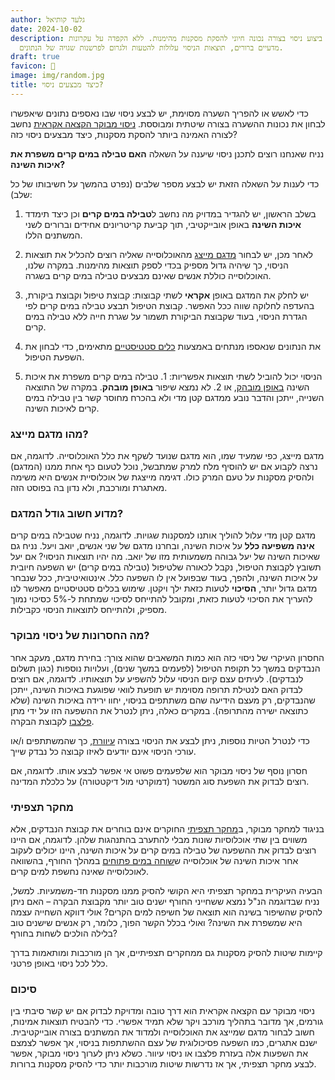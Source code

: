 ```yaml
---
author: גלעד קותיאל
date: 2024-10-02
description: ביצוע ניסוי בצורה נכונה חיוני להסקת מסקנות מהימנות. ללא הקפדה על עקרונות
  מדעיים ברורים, תוצאות הניסוי עלולות להטעות ולגרום לפרשנות שגויה של הנתונים.
draft: true
favicon: 🔬
image: img/random.jpg
title: כיצד מבצעים ניסוי?
---
```


כדי לאשש או להפריך השערה מסוימת, יש לבצע ניסוי שבו נאספים נתונים שיאפשרו לבחון את נכונות ההשערה בצורה שיטתית ומבוססת.
[ניסוי מבוקר הקצאה אקראית](https://he.wikipedia.org/wiki/ניסוי_מבוקר_הקצאה_אקראית) נחשב לצורה האמינה ביותר להסקת מסקנות, כיצד מבצעים ניסוי כזה?

נניח שאנחנו רוצים לתכנן ניסוי שיענה על השאלה **האם טבילה במים קרים משפרת את איכות השינה?**

כדי לענות על השאלה הזאת יש לבצע מספר שלבים (נפרט בהמשך על חשיבותו של כל שלב):

1. בשלב הראשון, יש להגדיר במדויק מה נחשב ל**טבילה במים קרים** וכן כיצד תימדד **איכות השינה** באופן אובייקטיבי, תוך קביעת קריטריונים אחידים וברורים לשני המשתנים הללו.

2. לאחר מכן, יש לבחור [מדגם מייצג](https://he.wikipedia.org/wiki/מדגם#מדגם_מייצג) מהאוכלוסייה שאליה רוצים להכליל את תוצאות הניסוי, כך שיהיה גדול מספיק בכדי לספק תוצאות מהימנות. במקרה שלנו, האוכלוסייה כוללת אנשים שאינם מבצעים טבילה במים קרים בשגרה.

3. יש לחלק את המדגם באופן **אקראי** לשתי קבוצות: קבוצת טיפול וקבוצת ביקורת, בהעדפה לחלוקה שווה ככל האפשר. קבוצת הטיפול תבצע טבילה במים קרים לפי הגדרת הניסוי, בעוד שקבוצת הביקורת תשמור על שגרת חייה ללא טבילה במים קרים.

4. את הנתונים שנאספו מנתחים באמצעות [כלים סטטיסטיים](https://he.wikipedia.org/wiki/מדגם#מדגם_מייצג) מתאימים, כדי לבחון את השפעת הטיפול.

5. הניסוי יכול להוביל לשתי תוצאות אפשריות: 1. טבילה במים קרים משפרת את איכות השינה [באופן מובהק](https://he.wikipedia.org/wiki/מובהקות_סטטיסטית), או 2. לא נמצא שיפור **באופן מובהק**. במקרה של התוצאה השנייה, ייתכן והדבר נובע ממדגם קטן מדי ולא בהכרח מחוסר קשר בין טבילה במים קרים לאיכות השינה.







### מהו מדגם מייצג?

מדגם מייצג, כפי שמעיד שמו, הוא מדגם שנועד לשקף את כלל האוכלוסייה. לדוגמה, אם נרצה לקבוע אם יש להוסיף מלח למרק שמתבשל, נוכל לטעום כף אחת ממנו (המדגם) ולהסיק מסקנות על טעם המרק כולו. 
דגימה מייצגת של אוכלוסיית אנשים היא משימה מאתגרת ומורכבת, ולא נדון בה בפוסט הזה.


### מדוע חשוב גודל המדגם?

מדגם קטן מדי עלול להוליך אותנו למסקנות שגויות. לדוגמה, נניח שטבילה במים קרים **אינה משפיעה כלל** על איכות השינה, ובחרנו מדגם של שני אנשים, יואב ויעל. נניח גם שאיכות השינה של יעל גבוהה משמעותית מזו של יואב. מה יהיו תוצאות הניסוי? אם יעל תשובץ לקבוצת הטיפול, נקבל לכאורה שלטיפול (טבילה במים קרים) יש השפעה חיובית על איכות השינה, ולהפך, בעוד שבפועל אין לו השפעה כלל. אינטואיטיבית, ככל שנבחר מדגם גדול יותר, **הסיכוי** לטעות כזאת ילך ויקטן. שימוש בכלים סטטיסטיים מאפשר לנו להעריך את הסיכוי לטעות כזאת, ומקובל להתייחס לסיכוי שמתחת ל-5% כסיכוי נמוך מספיק, ולהתייחס לתוצאות הניסוי כקבילות.


### מה החסרונות של ניסוי מבוקר?

החסרון העיקרי של ניסוי כזה הוא כמות המשאבים שהוא צורך: בחירת מדגם, מעקב אחר הנבדקים במשך כל תקופת הטיפול (לפעמים במשך שנים), ועלויות נוספות (כגון תשלום לנבדקים). לעיתים עצם קיום הניסוי עלול להשפיע על תוצאותיו.
 לדוגמה, אם רוצים לבדוק האם לנטילת תרופה מסוימת יש תופעת לוואי שפוגעת באיכות השינה, ייתכן שהנבדקים, רק מעצם הידיעה שהם משתתפים בניסוי, יחוו ירידה באיכות השינה (שלא כתוצאה ישירה מהתרופה).
 במקרים כאלה, ניתן לנטרל את ההשפעה הזו על ידי מתן [פלצבו](https://he.wikipedia.org/wiki/פלצבו) לקבוצת הבקרה.

כדי לנטרל הטיות נוספות, ניתן לבצע את הניסוי בצורה [עיוורת](https://he.wikipedia.org/wiki/סמיות_כפולה), כך שהמשתתפים ו/או עורכי הניסוי אינם יודעים לאיזו קבוצה כל נבדק שייך. 

חסרון נוסף של ניסוי מבוקר הוא שלפעמים פשוט אי אפשר לבצע אותו. 
לדוגמה, אם רוצים לבדוק את השפעת סוג המשטר (דמוקרטי מול דיקטטורה) על כלכלת המדינה.

### מחקר תצפיתי

בניגוד למחקר מבוקר, ב[מחקר תצפיתי](https://en.wikipedia.org/wiki/Observational_study) החוקרים אינם בוחרים את קבוצת הנבדקים, אלא משווים בין שתי אוכלוסיות שונות מבלי להתערב בהתנהגות שלהן. לדוגמה, אם היינו רוצים לבדוק את ההשפעה של טבילה במים קרים על איכות השינה, היינו יכולים לעקוב אחר איכות השינה של אוכלוסייה ש[שוחה במים פתוחים](https://he.wikipedia.org/wiki/שחייה_במים_פתוחים) במהלך החורף, בהשוואה לאוכלוסייה שאינה נחשפת למים קרים.

הבעיה העיקרית במחקר תצפיתי היא הקושי להסיק ממנו מסקנות חד-משמעיות. 
למשל, נניח שבדוגמה הנ"ל נמצא ששחייני החורף ישנים טוב יותר מקבוצת הבקרה – האם ניתן להסיק שהשיפור בשינה הוא תוצאה של חשיפה למים הקרים? אולי דווקא השחייה עצמה היא שמשפרת את השינה? ואולי בכלל הקשר הפוך, כלומר, רק אנשים שישנים טוב בלילה הולכים לשחות בחורף?

קיימות שיטות להסיק מסקנות גם ממחקרים תצפיתיים, אך הן מורכבות ומותאמות בדרך כלל לכל ניסוי באופן פרטני.

### סיכום

ניסוי מבוקר עם הקצאה אקראית הוא דרך טובה ומדויקת לבדוק אם יש קשר סיבתי בין גורמים, אך מדובר בתהליך מורכב ויקר שלא תמיד אפשרי. 
כדי להבטיח תוצאות אמינות, חשוב לבחור מדגם שמייצג את האוכלוסייה ולמדוד את המשתנים בצורה אובייקטיבית. 
ישנם אתגרים, כמו השפעה פסיכולוגית של עצם ההשתתפות בניסוי, אך אפשר לצמצם את השפעות אלה בעזרת פלצבו או ניסוי עיוור. 
כשלא ניתן לערוך ניסוי מבוקר, אפשר לבצע מחקר תצפיתי, אך אז נדרשות שיטות מורכבות יותר כדי להסיק מסקנות ברורות.


